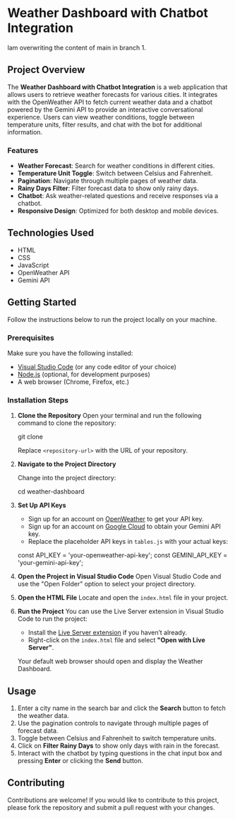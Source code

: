 # Weather Dashboard with Chatbot Integration
Iam overwriting the content of main in branch 1. 
## Project Overview

The **Weather Dashboard with Chatbot Integration** is a web application that allows users to retrieve weather forecasts for various cities. It integrates with the OpenWeather API to fetch current weather data and a chatbot powered by the Gemini API to provide an interactive conversational experience. Users can view weather conditions, toggle between temperature units, filter results, and chat with the bot for additional information.

### Features

- **Weather Forecast**: Search for weather conditions in different cities.
- **Temperature Unit Toggle**: Switch between Celsius and Fahrenheit.
- **Pagination**: Navigate through multiple pages of weather data.
- **Rainy Days Filter**: Filter forecast data to show only rainy days.
- **Chatbot**: Ask weather-related questions and receive responses via a chatbot.
- **Responsive Design**: Optimized for both desktop and mobile devices.

## Technologies Used
- HTML
- CSS
- JavaScript
- OpenWeather API
- Gemini API

## Getting Started
Follow the instructions below to run the project locally on your machine.

### Prerequisites
Make sure you have the following installed:
- [Visual Studio Code](https://code.visualstudio.com/) (or any code editor of your choice)
- [Node.js](https://nodejs.org/) (optional, for development purposes)
- A web browser (Chrome, Firefox, etc.)

### Installation Steps
1. **Clone the Repository**
   Open your terminal and run the following command to clone the repository:

   git clone <repository-url>


   Replace `<repository-url>` with the URL of your repository.

2. **Navigate to the Project Directory**

   Change into the project directory:

   cd weather-dashboard


3. **Set Up API Keys**
   - Sign up for an account on [OpenWeather](https://openweathermap.org/) to get your API key.
   - Sign up for an account on [Google Cloud](https://cloud.google.com/) to obtain your Gemini API key.
   - Replace the placeholder API keys in `tables.js` with your actual keys:

   const API_KEY = 'your-openweather-api-key';
   const GEMINI_API_KEY = 'your-gemini-api-key';


4. **Open the Project in Visual Studio Code**
   Open Visual Studio Code and use the "Open Folder" option to select your project directory.

5. **Open the HTML File**
   Locate and open the `index.html` file in your project.

6. **Run the Project**
   You can use the Live Server extension in Visual Studio Code to run the project:

   - Install the [Live Server extension](https://marketplace.visualstudio.com/items?itemName=ritwickdey.LiveServer) if you haven’t already.
   - Right-click on the `index.html` file and select **"Open with Live Server"**.

   Your default web browser should open and display the Weather Dashboard.

## Usage
1. Enter a city name in the search bar and click the **Search** button to fetch the weather data.
2. Use the pagination controls to navigate through multiple pages of forecast data.
3. Toggle between Celsius and Fahrenheit to switch temperature units.
4. Click on **Filter Rainy Days** to show only days with rain in the forecast.
5. Interact with the chatbot by typing questions in the chat input box and pressing **Enter** or clicking the **Send** button.

## Contributing
Contributions are welcome! If you would like to contribute to this project, please fork the repository and submit a pull request with your changes.

